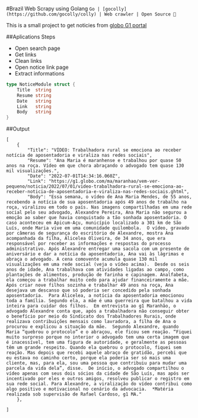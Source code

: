 
#Brazil Web Scrapy using Golang
``` Go | [gocolly](https://github.com/gocolly/colly) | Web crawler | Open Source 💙  ```

This is a small project to get noticies from [globo G1 portal](https://g1.globo.com/)

##Aplications Steps
- Open search page
- Get links
- Clean links
- Open notice link page
- Extract informations

```go
type NoticeModule struct {
	Title  string
	Resume string
	Date   string
	Link   string
	Body   string
}
```
##Output
```
[
    {
        "Title": "VÍDEO: Trabalhadora rural se emociona ao receber notícia de aposentadoria e viraliza nas redes sociais",
        "Resume": "Ana Maria é maranhense e trabalhou por quase 50 anos na roça. Vídeo em que chora abraçando o advogado tem quase 130 mil visualizações.",
        "Date": "2022-07-01T14:34:16.060Z",
        "Link": "https://g1.globo.com/ma/maranhao/vem-ver-pequeno/noticia/2022/07/01/video-trabalhadora-rural-se-emociona-ao-receber-noticia-de-aposentadoria-e-viraliza-nas-redes-sociais.ghtml",
        "Body": "Essa semana, o vídeo de Ana Maria Mendes, de 55 anos, recebendo a notícia de sua aposentadoria após 49 anos de trabalho na roça, viralizou em todo o país. Nas imagens compartilhadas em uma rede social pelo seu advogado, Alexandre Pereira, Ana Maria não segurou a emoção ao saber que havia conquistado a tão sonhada aposentadoria. O caso aconteceu em Apicum-Açu, município localizado a 301 km de São Luís, onde Maria vive em uma comunidade quilombola.  O vídeo, gravado por câmeras de segurança do escritório de Alexandre, mostra Ana acompanhada da filha, Alicelea Oliveira, de 34 anos, que era responsável por receber as informações e respostas do processo administrativo. Após Alexandre entregar uma sacola com um presente de aniversário e dar a notícia da aposentadoria, Ana vai às lágrimas e abraça o advogado. A cena comovente acumula quase 130 mil visualizações em uma rede social (veja o vídeo acima).  Desde os seis anos de idade, Ana trabalhava com atividades ligadas ao campo, como plantações de alimentos, produção de farinha e capinagem. Analfabeta, ela começou a trabalhar muito cedo para ajudar financeiramente a mãe. Após criar nove filhos sozinha e trabalhar 49 anos na roça, Ana desejava um descanso que só poderia ser concedido pela sonhada aposentadoria.  Para Alicelea, a notícia da aposentadoria emocionou toda a família. Segundo ela, a mãe é uma guerreira que batalhou a vida inteira para cuidar dos filhos.  Em entrevista ao g1 Maranhão, o advogado Alexandre conta que, após a trabalhadora não conseguir obter o benefício por meio do Sindicato dos Trabalhadores Rurais, onde realizava contribuições mensais como lavradora, a filha de Ana o procurou e explicou a situação da mãe.  Segundo Alexandre, quando Maria “quebrou o protocolo” e o abraçou, ele ficou sem reação. “Fiquei muito surpreso porque no interior o advogado tem uma certa imagem que é inacessível, tem uma figura de autoridade, e geralmente as pessoas têm um grande respeito. Quando ela quebrou o protocolo, fiquei sem reação. Mas depois que recebi aquele abraço de gratidão, percebi que eu estava no caminho certo, porque ela poderia ser só mais uma cliente, mas, para ela, sou uma pessoa que contribuiu para mudar uma parcela da vida dela”, disse.  De início, o advogado compartilhou o vídeo apenas com seus dois sócios da cidade de São Luís, mas após ser incentivado por eles e outros amigos, resolveu publicar o registro em sua rede social. Para Alexandre, a viralização do vídeo contribui como algo positivo e motivacional no cenário da advocacia.  *Matéria realizada sob supervisão de Rafael Cardoso, g1 MA."
    },

]
```